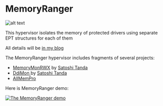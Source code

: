# MemoryRanger
![alt text](https://github.com/IgorKorkin/MemoryRanger/blob/master/before_and_after_memoryranger.png)

This hypervisor isolates the memory of protected drivers using separate EPT structures for each of them

All details will be [in my blog](http://igorkorkin.blogspot.com)


The MemoryRanger hypervisor includes fragments of several projects:
- [MemoryMonRWX](https://github.com/tandasat/MemoryMon/tree/rwe_cdfs) by [Satoshi Tanda](https://twitter.com/standa_t)
- [DdiMon ](https://github.com/tandasat/DdiMon) by [Satoshi Tanda](https://twitter.com/standa_t) 
- [AllMemPro](https://github.com/IgorKorkin/AllMemPro)

Here is MemoryRanger demo:

[![The MemoryRanger demo](https://img.youtube.com/vi/IMePtijD3TY/0.jpg)](https://www.youtube.com/watch?v=IMePtijD3TY&vq=hd1080)
